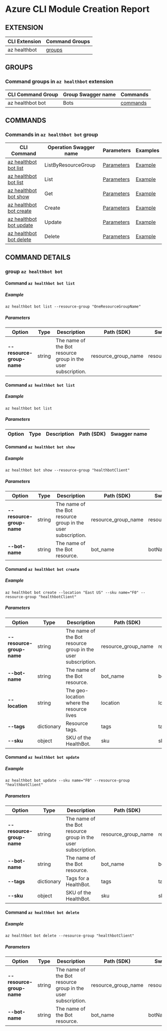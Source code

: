 # Azure CLI Module Creation Report

## EXTENSION
|CLI Extension|Command Groups|
|---------|------------|
|az healthbot|[groups](#CommandGroups)

## GROUPS
### <a name="CommandGroups">Command groups in `az healthbot` extension </a>
|CLI Command Group|Group Swagger name|Commands|
|---------|------------|--------|
|az healthbot bot|Bots|[commands](#CommandsInBots)|

## COMMANDS
### <a name="CommandsInBots">Commands in `az healthbot bot` group</a>
|CLI Command|Operation Swagger name|Parameters|Examples|
|---------|------------|--------|-----------|
|[az healthbot bot list](#BotsListByResourceGroup)|ListByResourceGroup|[Parameters](#ParametersBotsListByResourceGroup)|[Example](#ExamplesBotsListByResourceGroup)|
|[az healthbot bot list](#BotsList)|List|[Parameters](#ParametersBotsList)|[Example](#ExamplesBotsList)|
|[az healthbot bot show](#BotsGet)|Get|[Parameters](#ParametersBotsGet)|[Example](#ExamplesBotsGet)|
|[az healthbot bot create](#BotsCreate)|Create|[Parameters](#ParametersBotsCreate)|[Example](#ExamplesBotsCreate)|
|[az healthbot bot update](#BotsUpdate)|Update|[Parameters](#ParametersBotsUpdate)|[Example](#ExamplesBotsUpdate)|
|[az healthbot bot delete](#BotsDelete)|Delete|[Parameters](#ParametersBotsDelete)|[Example](#ExamplesBotsDelete)|


## COMMAND DETAILS

### group `az healthbot bot`
#### <a name="BotsListByResourceGroup">Command `az healthbot bot list`</a>

##### <a name="ExamplesBotsListByResourceGroup">Example</a>
```
az healthbot bot list --resource-group "OneResourceGroupName"
```
##### <a name="ParametersBotsListByResourceGroup">Parameters</a> 
|Option|Type|Description|Path (SDK)|Swagger name|
|------|----|-----------|----------|------------|
|**--resource-group-name**|string|The name of the Bot resource group in the user subscription.|resource_group_name|resourceGroupName|

#### <a name="BotsList">Command `az healthbot bot list`</a>

##### <a name="ExamplesBotsList">Example</a>
```
az healthbot bot list
```
##### <a name="ParametersBotsList">Parameters</a> 
|Option|Type|Description|Path (SDK)|Swagger name|
|------|----|-----------|----------|------------|
#### <a name="BotsGet">Command `az healthbot bot show`</a>

##### <a name="ExamplesBotsGet">Example</a>
```
az healthbot bot show --resource-group "healthbotClient"
```
##### <a name="ParametersBotsGet">Parameters</a> 
|Option|Type|Description|Path (SDK)|Swagger name|
|------|----|-----------|----------|------------|
|**--resource-group-name**|string|The name of the Bot resource group in the user subscription.|resource_group_name|resourceGroupName|
|**--bot-name**|string|The name of the Bot resource.|bot_name|botName|

#### <a name="BotsCreate">Command `az healthbot bot create`</a>

##### <a name="ExamplesBotsCreate">Example</a>
```
az healthbot bot create --location "East US" --sku name="F0" --resource-group "healthbotClient"
```
##### <a name="ParametersBotsCreate">Parameters</a> 
|Option|Type|Description|Path (SDK)|Swagger name|
|------|----|-----------|----------|------------|
|**--resource-group-name**|string|The name of the Bot resource group in the user subscription.|resource_group_name|resourceGroupName|
|**--bot-name**|string|The name of the Bot resource.|bot_name|botName|
|**--location**|string|The geo-location where the resource lives|location|location|
|**--tags**|dictionary|Resource tags.|tags|tags|
|**--sku**|object|SKU of the HealthBot.|sku|sku|

#### <a name="BotsUpdate">Command `az healthbot bot update`</a>

##### <a name="ExamplesBotsUpdate">Example</a>
```
az healthbot bot update --sku name="F0" --resource-group "healthbotClient"
```
##### <a name="ParametersBotsUpdate">Parameters</a> 
|Option|Type|Description|Path (SDK)|Swagger name|
|------|----|-----------|----------|------------|
|**--resource-group-name**|string|The name of the Bot resource group in the user subscription.|resource_group_name|resourceGroupName|
|**--bot-name**|string|The name of the Bot resource.|bot_name|botName|
|**--tags**|dictionary|Tags for a HealthBot.|tags|tags|
|**--sku**|object|SKU of the HealthBot.|sku|sku|

#### <a name="BotsDelete">Command `az healthbot bot delete`</a>

##### <a name="ExamplesBotsDelete">Example</a>
```
az healthbot bot delete --resource-group "healthbotClient"
```
##### <a name="ParametersBotsDelete">Parameters</a> 
|Option|Type|Description|Path (SDK)|Swagger name|
|------|----|-----------|----------|------------|
|**--resource-group-name**|string|The name of the Bot resource group in the user subscription.|resource_group_name|resourceGroupName|
|**--bot-name**|string|The name of the Bot resource.|bot_name|botName|
